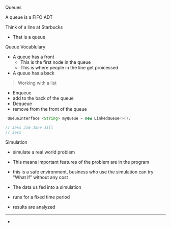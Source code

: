Queues

A queue is a FIFO ADT

Think of a line at Starbucks
- That is a queue

Queue Vocablulary
* A queue has a front 
  * This is the first node in the queue
  * This is where people in the line get proicessed
* A queue has a back

> Working with a list

* Enqueue
 * add to the back of the queue  
* Dequeue
 * remove from the front of the queue

```Java
 QueueInterface <String> myQueue = new LinkedQueue<>();

// Jess Jim Jane Jill
// Jess
```

Simulation
* simulate a real world problem
* This means important features of the problem are in the program
* this is a safe environment, business who use the simulation can try "What if" without any cost

* The data us fed into a simulation
* runs for a fixed time period
* results are analyzed

 ---
* 
